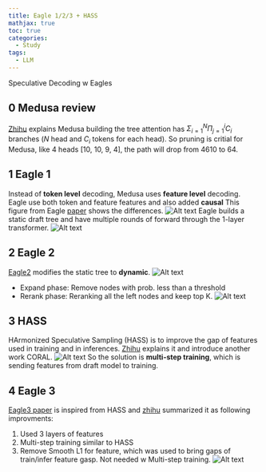 ```yaml
---
title: Eagle 1/2/3 + HASS
mathjax: true
toc: true
categories:
  - Study
tags:
  - LLM
---
```


Speculative Decoding w Eagles
## 0 Medusa review
[Zhihu](https://zhuanlan.zhihu.com/p/716344354) explains Medusa building the tree attention has $\Sigma_{i=1}^N\Pi_{j=1}^i{C_i}$ branches ($N$ head and $C_i$ tokens for each head). 
So pruning is critial for Medusa, like 4 heads [10, 10, 9, 4], the path will drop from 4610 to 64.
## 1 Eagle 1 
Instead of **token level** decoding, Medusa uses **feature level** decoding. Eagle use both token and feature features and also added **causal** 
This figure from Eagle [paper](https://arxiv.org/pdf/2401.15077) shows the differences.
![Alt text](/code23/assets/images/2025/25-04-26-eagles_files/diff.png)
Eagle builds a static draft tree and have multiple rounds of forward through the 1-layer transformer.
![Alt text](/code23/assets/images/2025/25-04-26-eagles_files/eagle.png)
## 2 Eagle 2
[Eagle2](https://arxiv.org/pdf/2406.16858) modifies the static tree to **dynamic**.
![Alt text](/code23/assets/images/2025/25-04-26-eagles_files/eagle12.png)
- Expand phase: Remove nodes with prob. less than a threshold
- Rerank phase: Reranking all the left nodes and keep top K. 
![Alt text](/code23/assets/images/2025/25-04-26-eagles_files/expandrerank.png)

## 3 HASS
HArmonized Speculative Sampling (HASS) is to improve the gap of features used in training and in inferences. [Zhihu](https://zhuanlan.zhihu.com/p/27272034867) explains it and introduce another work CORAL. 
![Alt text](/code23/assets/images/2025/25-04-26-eagles_files/hass.png)
So the solution is **multi-step training**, which is sending features from draft model to training. 

## 4 Eagle 3
[Eagle3 paper](https://arxiv.org/pdf/2503.01840) is inspired from HASS and [zhihu](https://zhuanlan.zhihu.com/p/29007609465) summarized it as following improvments:  
1. Used 3 layers of features
2. Multi-step training similar to HASS
3. Remove Smooth L1 for feature, which was used to bring gaps of train/infer feature gasp. Not needed w Multi-step training.
![Alt text](/code23/assets/images/2025/25-04-26-eagles_files/eagle3.png)
